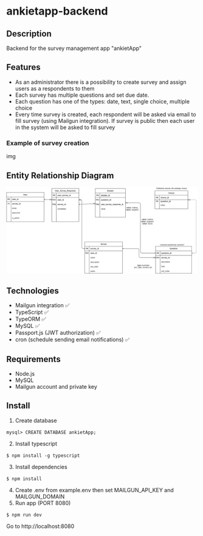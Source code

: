# ankietapp-backend

## Description
Backend for the survey management app "ankietApp"

## Features
- As an administrator there is a possibility to create survey and assign users as a respondents to them
- Each survey has multiple questions and set due date. 
- Each question has one of the types: date, text, single choice, multiple choice
- Every time survey is created, each respondent will be asked via email to fill survey (using Mailgun integration). If survey is public then each user in the system will be asked to fill survey
### Example of survey creation
img

## Entity Relationship Diagram
![erd-survey](/erd-survey.jpg)

## Technologies
- Mailgun integration ✅
- TypeScript ✅
- TypeORM ✅
- MySQL ✅
- Passport.js (JWT authorization) ✅
- cron (schedule sending email notifications) ✅

## Requirements
- Node.js
- MySQL
- Mailgun account and private key

## Install
1. Create database
```
mysql> CREATE DATABASE ankietApp;
```
2. Install typescript
```
$ npm install -g typescript
```
3. Install dependencies
```
$ npm install
```
4. Create .env from example.env then set MAILGUN_API_KEY and MAILGUN_DOMAIN  
5. Run app (PORT 8080)
```
$ npm run dev
```
Go to http://localhost:8080
